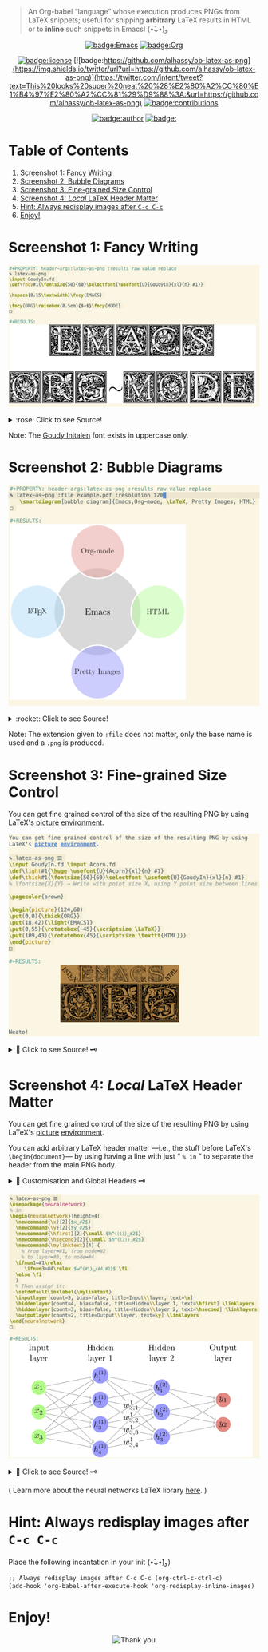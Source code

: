 > An Org-babel “language” whose execution produces PNGs from LaTeX snippets;
> useful for shipping **arbitrary** LaTeX results in HTML or to **inline** such snippets
> in Emacs! (•̀ᴗ•́)و

<div align="center">

[![badge:Emacs](https://img.shields.io/badge/Emacs-23%2F26%2F28-green?logo=gnu-emacs)](https://www.gnu.org/software/emacs)
[![badge:Org](https://img.shields.io/badge/Org-9.3.6-blue?logo=gnu)](https://orgmode.org)

[![badge:license](https://img.shields.io/badge/license-GNU_3-informational?logo=read-the-docs)](https://www.gnu.org/licenses/gpl-3.0.en.html)
[![badge:https://github.com/alhassy/ob-latex-as-png](https://img.shields.io/twitter/url?url=https://github.com/alhassy/ob-latex-as-png)](https://twitter.com/intent/tweet?text=This%20looks%20super%20neat%20%28%E2%80%A2%CC%80%E1%B4%97%E2%80%A2%CC%81%29%D9%88%3A:&url=https://github.com/alhassy/ob-latex-as-png)
[![badge:contributions](https://img.shields.io/badge/contributions-welcome-green)](https://github.com/alhassy/ob-latex-as-png/issues)

[![badge:author](https://img.shields.io/badge/author-musa_al--hassy-purple?logo=nintendo-3ds)](https://alhassy.github.io/)
[![badge:](https://img.shields.io/badge/-buy_me_a%C2%A0coffee-gray?logo=buy-me-a-coffee)](https://www.buymeacoffee.com/alhassy)

</div>


# Table of Contents

1.  [Screenshot 1: Fancy Writing](#Screenshot-1-Fancy-Writing)
2.  [Screenshot 2: Bubble Diagrams](#Screenshot-2-Bubble-Diagrams)
3.  [Screenshot 3: Fine-grained Size Control](#Screenshot-3-Fine-grained-Size-Control)
4.  [Screenshot 4: *Local* LaTeX Header Matter](#Screenshot-4-Local-LaTeX-Header-Matter)
5.  [Hint: Always redisplay images after `C-c C-c`](#Hint-Always-redisplay-images-after-C-c-C-c)
6.  [Enjoy!](#Enjoy)


# Screenshot 1: Fancy Writing

<div align="center">

![img](Emacs_Org-mode.png)

</div>

<details> <summary>:rose: Click to see Source!</summary>

    #+PROPERTY: header-args:latex-as-png :results raw value replace
    #+begin_src latex-as-png
    \input GoudyIn.fd
    \def\fncy#1{\fontsize{50}{60}\selectfont{\usefont{U}{GoudyIn}{xl}{n} #1}}

    \hspace{0.15\textwidth}\fncy{EMACS}
    \newline
    \fncy{ORG}\raisebox{0.5em}{$\sim$}\fncy{MODE}
    #+end_src

</details>

Note: The [Goudy Initalen](https://www.tug.org/FontCatalogue/goudyinitialen/) font exists in uppercase only.


# Screenshot 2: Bubble Diagrams

<div align="center">

![img](bubble_diagram.png)

</div>

<details> <summary>:rocket: Click to see Source!</summary>

    #+PROPERTY: header-args:latex-as-png :results raw value replace
    #+begin_src latex-as-png :file example.pdf :resolution 120
       \smartdiagram[bubble diagram]{Emacs,Org-mode, \LaTeX, Pretty Images, HTML}
    #+end_src

</details>

Note: The extension given to `:file` does not matter, only the base name is used
and a `.png` is produced.


# Screenshot 3: Fine-grained Size Control

You can get fine grained control of the size of the resulting PNG by using
LaTeX's [picture](https://en.wikibooks.org/wiki/LaTeX/Picture) [environment](https://www.overleaf.com/learn/latex/picture_environment).

<div align="center">

![img](using-picture-enviornment_with_source.png)

</div>

<details> <summary>🌱 Click to see Source! 🗝 </summary>

    #+begin_src latex-as-png :file using-picture-environment
    \input GoudyIn.fd \input Acorn.fd
    \def\light#1{\huge \usefont{U}{Acorn}{xl}{n} #1}
    \def\thick#1{\fontsize{50}{60}\selectfont \usefont{U}{GoudyIn}{xl}{n} #1}
    % \fontsize{X}{Y} ⇒ Write with point size X, using Y point size between lines

    \pagecolor{brown}

    \begin{picture}(124,60)
    \put(0,0){\thick{ORG}}
    \put(18,42){\light{EMACS}}
    \put(0,55){\rotatebox{-45}{\scriptsize \LaTeX}}
    \put(109,43){\rotatebox{45}{\scriptsize \texttt{HTML}}}
    \end{picture}
    #+end_src

</details>


# Screenshot 4: *Local* LaTeX Header Matter

You can get fine grained control of the size of the resulting PNG by using
LaTeX's [picture](https://en.wikibooks.org/wiki/LaTeX/Picture) [environment](https://www.overleaf.com/learn/latex/picture_environment).

You can add arbitrary LaTeX header matter &#x2014;i.e., the stuff before LaTeX's
`\begin{document}`&#x2014; by using having a line with just “ `% in` ” to separate the
header from the main PNG body.

<details> <summary>🐺 Customisation and Global Headers 🗝 </summary>

    (defvar ob-latex-as-png-header '("\\usepackage{smartdiagram}")
      "The LaTeX preamble used for executing latex-as-png source blocks.

    This is generally any LaTeX matter that may appear before \\begin{document}.")


    (defvar ob-latex-as-png-header-separator "% in"
      "A literal expression that separates local LaTeX header matter from the body.

    Everything before the separator is matter that is necessary
    to produce a PNG from the primary LaTeX.")

</details>

<div align="center">

![img](neural-networks_with_source.png)

</div>

<details> <summary>🌱 Click to see Source! 🗝 </summary>

    #+begin_src latex-as-png :results replace :file neural-networks
    \usepackage{neuralnetwork}
    % in
    \begin{neuralnetwork}[height=4]
      \newcommand{\x}[2]{$x_#2$}
      \newcommand{\y}[2]{$y_#2$}
      \newcommand{\hfirst}[2]{\small $h^{(1)}_#2$}
      \newcommand{\hsecond}[2]{\small $h^{(2)}_#2$}
      \newcommand{\mylinktext}[4] {
        % from layer=#1, from node=#2
        % to layer=#3, to node=#4
      \ifnum1=#1\relax
         \ifnum3=#4\relax $w^{#1}_{#4,#2}$ \fi
      \else \fi
      }
      % Then assign it:
      \setdefaultlinklabel{\mylinktext}
      \inputlayer[count=3, bias=false, title=Input\\layer, text=\x]
      \hiddenlayer[count=4, bias=false, title=Hidden\\layer 1, text=\hfirst] \linklayers
      \hiddenlayer[count=3, bias=false, title=Hidden\\layer 2, text=\hsecond] \linklayers
      \outputlayer[count=2, title=Output\\layer, text=\y] \linklayers
    \end{neuralnetwork}
    #+end_src

</details>

( Learn more about the neural networks LaTeX library [here](https://github.com/battlesnake/neural). )


# Hint: Always redisplay images after `C-c C-c`

Place the following incantation in your init (•̀ᴗ•́)و)

    ;; Always redisplay images after C-c C-c (org-ctrl-c-ctrl-c)
    (add-hook 'org-babel-after-execute-hook 'org-redisplay-inline-images)


# Enjoy!

<div align="center">

![Thank you](https://camo.githubusercontent.com/4fd95715cff5db944532897c286e526780e90660/68747470733a2f2f6d65646961332e67697068792e636f6d2f6d656469612f53396f4e4743314534325654324a527973762f67697068792e676966)

</div>
